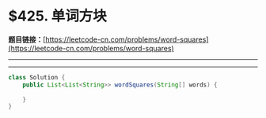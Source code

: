 # $425. 单词方块

**题目链接：**[https://leetcode-cn.com/problems/word-squares](https://leetcode-cn.com/problems/word-squares)

---

<Cards card="leetcode_425_word-squares"></Cards>

---

```java
class Solution {
    public List<List<String>> wordSquares(String[] words) {
        
    }
}
```